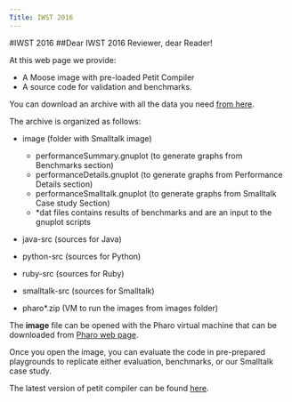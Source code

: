 ```yaml
---
Title: IWST 2016
---
```

#IWST 2016
##Dear IWST 2016 Reviewer, dear Reader!

At this web page we provide:


-  A Moose image with pre-loaded Petit Compiler 
-  A source code for validation and benchmarks.

You can download an archive with all the data you need [from here](/download/jk/iwst2016/data.zip). 

The archive is organized as follows:

-  image (folder with Smalltalk image)
	-  performanceSummary.gnuplot (to generate graphs from Benchmarks section)
	-  performanceDetails.gnuplot (to generate graphs from Performance Details section)
	-  performanceSmalltalk.gnuplot (to generate graphs from Smalltalk Case study Section)
	-  \*dat files contains results of benchmarks and are an input to the gnuplot scripts

-  java-src (sources for Java)
-  python-src (sources for Python)
-  ruby-src (sources for Ruby)
-  smalltalk-src (sources for Smalltalk)
-  pharo\*.zip (VM to run the images from images folder)

The **image** file can be opened with the Pharo virtual machine that can be downloaded from [Pharo web page](http://pharo.org/download).

Once you open the image, you can evaluate the code in pre-prepared playgrounds to replicate either evaluation, benchmarks, or our Smalltalk case study.

The latest version of petit compiler can be found [here](/research/petitcompiler).
